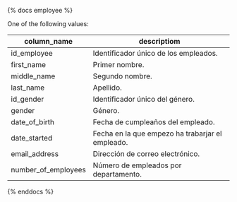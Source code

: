 {% docs employee %}

One of the following values:

| column_name         | descriptiom                                      |
| ------------------- | ------------------------------------------------ |
| id_employee         | Identificador único de los empleados.            |
| first_name          | Primer nombre.                                   |
| middle_name         | Segundo nombre.                                  |
| last_name           | Apellido.                                        |
| id_gender           | Identificador único del género.                  |
| gender              | Género.                                          |
| date_of_birth       | Fecha de cumpleaños del empleado.                |
| date_started        | Fecha en la que empezo ha trabarjar el empleado. |
| email_address       | Dirección de correo electrónico.                 |
| number_of_employees | Número de empleados por departamento.            |

{% enddocs %}
